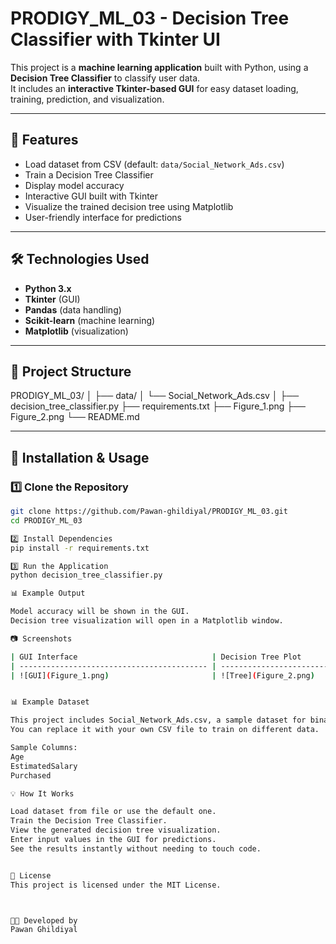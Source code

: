 # PRODIGY_ML_03 - Decision Tree Classifier with Tkinter UI

This project is a **machine learning application** built with Python, using a **Decision Tree Classifier** to classify user data.  
It includes an **interactive Tkinter-based GUI** for easy dataset loading, training, prediction, and visualization.

---

## 📌 Features
- Load dataset from CSV (default: `data/Social_Network_Ads.csv`)
- Train a Decision Tree Classifier
- Display model accuracy
- Interactive GUI built with Tkinter
- Visualize the trained decision tree using Matplotlib
- User-friendly interface for predictions

---

## 🛠️ Technologies Used
- **Python 3.x**
- **Tkinter** (GUI)
- **Pandas** (data handling)
- **Scikit-learn** (machine learning)
- **Matplotlib** (visualization)

---

## 📂 Project Structure
PRODIGY_ML_03/
│
├── data/
│ └── Social_Network_Ads.csv 
│
├── decision_tree_classifier.py
├── requirements.txt 
├── Figure_1.png 
├── Figure_2.png 
└── README.md

---

## 🚀 Installation & Usage

### 1️⃣ Clone the Repository
```bash
git clone https://github.com/Pawan-ghildiyal/PRODIGY_ML_03.git
cd PRODIGY_ML_03

2️⃣ Install Dependencies
pip install -r requirements.txt

3️⃣ Run the Application
python decision_tree_classifier.py

📊 Example Output

Model accuracy will be shown in the GUI.
Decision tree visualization will open in a Matplotlib window.

📷 Screenshots

| GUI Interface                              | Decision Tree Plot       |
| ------------------------------------------ | ------------------------ |
| ![GUI](Figure_1.png)                       | ![Tree](Figure_2.png)    |


📊 Example Dataset

This project includes Social_Network_Ads.csv, a sample dataset for binary classification.
You can replace it with your own CSV file to train on different data.

Sample Columns:
Age
EstimatedSalary
Purchased

💡 How It Works

Load dataset from file or use the default one.
Train the Decision Tree Classifier.
View the generated decision tree visualization.
Enter input values in the GUI for predictions.
See the results instantly without needing to touch code.


📜 License
This project is licensed under the MIT License.



👨‍💻 Developed by
Pawan Ghildiyal